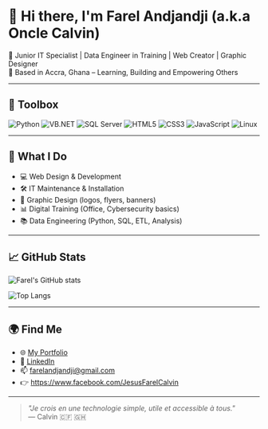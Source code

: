 # 👋 Hi there, I'm Farel Andjandji (a.k.a Oncle Calvin)

🎯 Junior IT Specialist | Data Engineer in Training | Web Creator | Graphic Designer  
📍 Based in Accra, Ghana – Learning, Building and Empowering Others

---

## 🧰 Toolbox

![Python](https://img.shields.io/badge/Python-3776AB?style=for-the-badge&logo=python&logoColor=white)
![VB.NET](https://img.shields.io/badge/VB.NET-5C2D91?style=for-the-badge&logo=.net&logoColor=white)
![SQL Server](https://img.shields.io/badge/SQL--Server-CC2927?style=for-the-badge&logo=microsoftsqlserver&logoColor=white)
![HTML5](https://img.shields.io/badge/HTML5-E34F26?style=for-the-badge&logo=html5&logoColor=white)
![CSS3](https://img.shields.io/badge/CSS3-1572B6?style=for-the-badge&logo=css3&logoColor=white)
![JavaScript](https://img.shields.io/badge/JavaScript-F7DF1E?style=for-the-badge&logo=javascript&logoColor=black)
![Linux](https://img.shields.io/badge/Linux-FCC624?style=for-the-badge&logo=linux&logoColor=black)

---

## 💼 What I Do

- 💻 Web Design & Development  
- 🛠️ IT Maintenance & Installation  
- 🎨 Graphic Design (logos, flyers, banners)  
- 📊 Digital Training (Office, Cybersecurity basics)  
- 📚 Data Engineering (Python, SQL, ETL, Analysis)

---

## 📈 GitHub Stats

![Farel's GitHub stats](https://github-readme-stats.vercel.app/api?username=JesusFarelCalvin-h&show_icons=true&theme=tokyonight)

![Top Langs](https://github-readme-stats.vercel.app/api/top-langs/?username=JesusFarelCalvin-h&layout=compact&theme=tokyonight)

---

## 🌍 Find Me

- 🌐 [My Portfolio](https://onclecalvin.netlify.app)
- 💼 [LinkedIn](https://www.linkedin.com/in/farel-andjandji-19719328b)
- 📫 farelandjandji@gmail.com
- 👉 https://www.facebook.com/JesusFarelCalvin

---

> *"Je crois en une technologie simple, utile et accessible à tous."*  
> — Calvin 🇨🇫 🇬🇭

